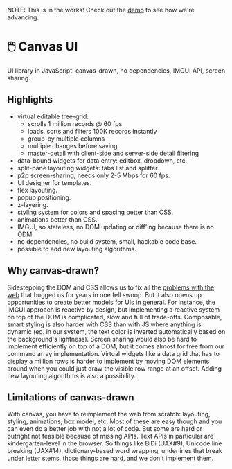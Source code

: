 NOTE: This is in the works! Check out the [demo] to see how we're advancing.

[demo]: https://allegory.ro/canvas-ui/demo.html

# :computer_mouse: Canvas UI

UI library in JavaScript: canvas-drawn, no dependencies, IMGUI API, screen sharing.

## Highlights

* virtual editable tree-grid:
	* scrolls 1 million records @ 60 fps
	* loads, sorts and filters 100K records instantly
	* group-by multiple columns
	* multiple changes before saving
	* master-detail with client-side and server-side detail filtering
* data-bound widgets for data entry: editbox, dropdown, etc.
* split-pane layouting widgets: tabs list and splitter.
* p2p screen-sharing, needs only 2-5 Mbps for 60 fps.
* UI designer for templates.
* flex layouting.
* popup positioning.
* z-layering.
* styling system for colors and spacing better than CSS.
* animations better than CSS.
* IMGUI, so stateless, no DOM updating or diff'ing because there is no ODM.
* no dependencies, no build system, small, hackable code base.
* possible to add new layouting algorithms.

## Why canvas-drawn?

Sidestepping the DOM and CSS allows us to fix all the
[problems with the web](https://github.com/allegory-software/x-widgets/blob/main/WHY-WEB-SUCKS.md)
that bugged us for years in one fell swoop. But it also opens up opportunities
to create better models for UIs in general. For instance, the IMGUI approach
is reactive by design, but implementing a reactive system on top of the DOM
is complicated, slow and full of trade-offs. Composable, smart styling is also
harder with CSS than with JS where anything is dynamic (eg. in our system,
the text color is inverted automatically based on the background's lightness).
Screen sharing would also be hard to implement efficiently on top of a DOM,
but it comes almost for free from our command array implementation. Virtual
widgets like a data grid that has to display a million rows is harder to
implement by moving DOM elements around when you could just draw the visible
row range at an offset. Adding new layouting algorithms is also a possibility.

## Limitations of canvas-drawn

With canvas, you have to reimplement the web from scratch: layouting, styling,
animations, box model, etc. Most of these are easy though and you can even
do a better job with not a lot of code. But some are hard or outright
not feasible because of missing APIs. Text APIs in particular are
kindergarten-level in the browser. So things like BiDi (UAX#9), Unicode line
breaking (UAX#14), dictionary-based word wrapping, underlines that break under
letter stems, those things are hard, and we don't implement them.

